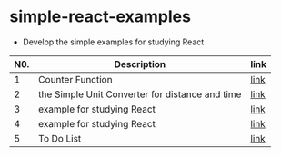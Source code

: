 # simple-react-examples
- Develop the simple examples for studying React

|N0.|Description|link|
|---|---|---|
|1|Counter Function|[link](https://github.com/Seyiul/simple-react-examples/blob/main/Counter.html)|
|2|the Simple Unit Converter for distance and time|[link](https://github.com/Seyiul/simple-react-examples/blob/main/UnitConverter.html)|
|3|example for studying React <propType>|[link](https://github.com/Seyiul/simple-react-examples/blob/main/PropType-example.html)|
|4|example for studying React <useEffect>|[link](https://github.com/Seyiul/simple-react-examples/blob/main/example-for-useEffect)|
|5|To Do List|[link](https://github.com/Seyiul/simple-react-examples/blob/main/to-do-list)|
